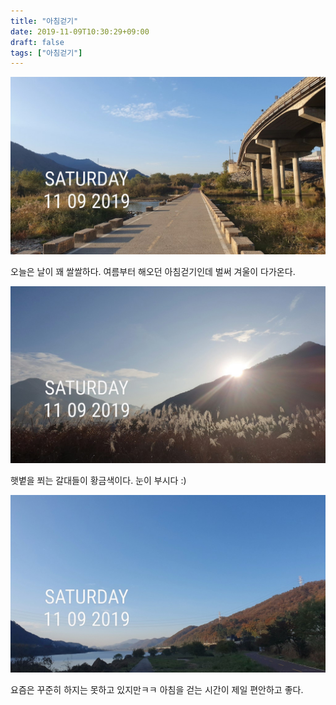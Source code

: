 ```yaml
---
title: "아침걷기"
date: 2019-11-09T10:30:29+09:00
draft: false
tags: ["아침걷기"]
---
```


![](./images/20191109_081350.jpg)

오늘은 날이 꽤 쌀쌀하다. 여름부터 해오던 아침걷기인데 벌써 겨울이 다가온다. 

![](./images/20191109_081746.jpg)

햇볕을 쬐는 갈대들이 황금색이다. 눈이 부시다 :)

![](./images/20191109_083110.jpg)

요즘은 꾸준히 하지는 못하고 있지만ㅋㅋ 아침을 걷는 시간이 제일 편안하고 좋다.


